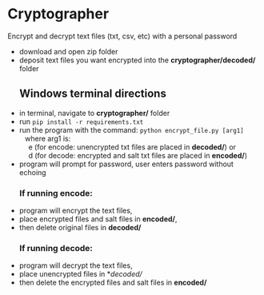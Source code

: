 # Cryptographer
Encrypt and decrypt text files (txt, csv, etc) with a personal password

- download and open zip folder
- deposit text files you want encrypted into the **cryptographer/decoded/** folder
  ## Windows terminal directions
- in terminal, navigate to **cryptographer/** folder
- run `pip install -r requirements.txt`
- run the program with the command: `python encrypt_file.py [arg1]` <br /> &ensp; where arg1 is:<br /> &emsp; e (for encode: unencrypted txt files are placed in **decoded/**) or <br /> &emsp; d (for decode: encrypted and salt txt files are placed in **encoded/**)
- program will prompt for password, user enters password without echoing
  ### If running encode: 
- program will encrypt the text files,
- place encrypted files and salt files in **encoded/**,
- then delete original files in **decoded/**
  ### If running decode:
- program will decrypt the text files,
- place unencrypted files in **decoded/*
- then delete the encrypted files and salt files in **encoded/** 
